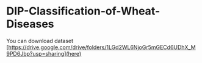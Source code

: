 # DIP-Classification-of-Wheat-Diseases
You can download dataset [https://drive.google.com/drive/folders/1LGd2WL6NjoGr5mGECd6UDhX_M9PD6Jbp?usp=sharing](here)
